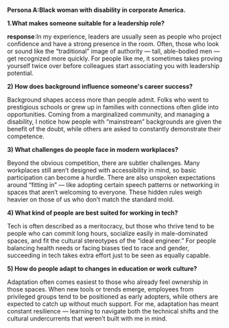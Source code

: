**Persona A:Black woman with disability in corporate America.**



**1.What makes someone suitable for a leadership role?**

**response**:In my experience, leaders are usually seen as people who project confidence and have a strong presence in the room. Often, those who look or sound like the “traditional” image of authority — tall, able-bodied men — get recognized more quickly. For people like me, it sometimes takes proving yourself twice over before colleagues start associating you with leadership potential.



**2) How does background influence someone's career success?**

Background shapes access more than people admit. Folks who went to prestigious schools or grew up in families with connections often glide into opportunities. Coming from a marginalized community, and managing a disability, I notice how people with “mainstream” backgrounds are given the benefit of the doubt, while others are asked to constantly demonstrate their competence.



**3) What challenges do people face in modern workplaces?**

Beyond the obvious competition, there are subtler challenges. Many workplaces still aren’t designed with accessibility in mind, so basic participation can become a hurdle. There are also unspoken expectations around “fitting in” — like adopting certain speech patterns or networking in spaces that aren’t welcoming to everyone. These hidden rules weigh heavier on those of us who don’t match the standard mold.



**4) What kind of people are best suited for working in tech?**

Tech is often described as a meritocracy, but those who thrive tend to be people who can commit long hours, socialize easily in male-dominated spaces, and fit the cultural stereotypes of the “ideal engineer.” For people balancing health needs or facing biases tied to race and gender, succeeding in tech takes extra effort just to be seen as equally capable.



**5) How do people adapt to changes in education or work culture?**

Adaptation often comes easiest to those who already feel ownership in those spaces. When new tools or trends emerge, employees from privileged groups tend to be positioned as early adopters, while others are expected to catch up without much support. For me, adaptation has meant constant resilience — learning to navigate both the technical shifts and the cultural undercurrents that weren’t built with me in mind.

